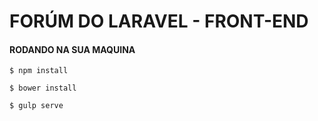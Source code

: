 # FORÚM DO LARAVEL - FRONT-END

#### RODANDO NA SUA MAQUINA

```shell
$ npm install

$ bower install

$ gulp serve
```

